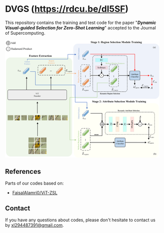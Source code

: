 # DVGS (https://rdcu.be/dl5SF)


This repository contains the training and test code for the paper  "***Dynamic Visual-guided Selection for Zero-Shot Learning***" accepted to the Journal of Supercomputing. 

![](figures/architecture.png)


## References
Parts of our codes based on:
* [FaisalAlamri0/ViT-ZSL](https://github.com/FaisalAlamri0/ViT-ZSL)

## Contact
If you have any questions about codes, please don't hesitate to contact us by xl294487391@gmail.com.
